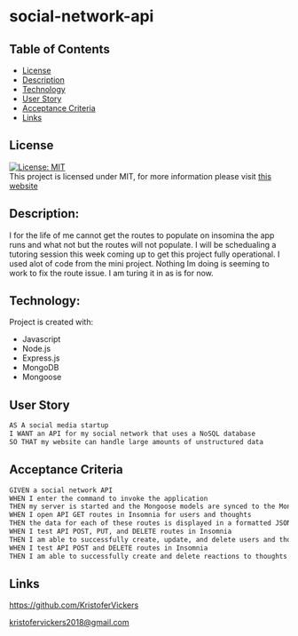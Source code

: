 # social-network-api

## Table of Contents

- [License](#License)
- [Description](#Description)
- [Technology](#Technology)
- [User Story](#User-Story)
- [Acceptance Criteria](#Acceptance-Criteria)
- [Links](#Links)

## License

[![License: MIT](https://img.shields.io/badge/License-MIT-yellow.svg)](https://opensource.org/licenses/MIT) <br>
This project is licensed under MIT, for more information please visit [this website](https://opensource.org/licenses/MIT)


## Description:

I for the life of me cannot get the routes to populate on insomina the app runs and what not but the routes will not populate. I will be schedualing a tutoring session this week coming up to get this project fully operational. I used alot of code from the mini project. Nothing Im doing is seeming to work to fix the route issue. I am turing it in as is for now. 

## Technology:

Project is created with:

- Javascript
- Node.js
- Express.js
- MongoDB
- Mongoose

## User Story

```md
AS A social media startup
I WANT an API for my social network that uses a NoSQL database
SO THAT my website can handle large amounts of unstructured data
```

## Acceptance Criteria

```md
GIVEN a social network API
WHEN I enter the command to invoke the application
THEN my server is started and the Mongoose models are synced to the MongoDB database
WHEN I open API GET routes in Insomnia for users and thoughts
THEN the data for each of these routes is displayed in a formatted JSON
WHEN I test API POST, PUT, and DELETE routes in Insomnia
THEN I am able to successfully create, update, and delete users and thoughts in my database
WHEN I test API POST and DELETE routes in Insomnia
THEN I am able to successfully create and delete reactions to thoughts and add and remove friends to a user’s friend list
```


## Links

https://github.com/KristoferVickers

kristofervickers2018@gmail.com